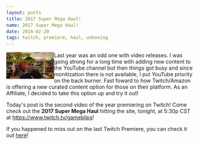 ```yaml
---
layout: posts
title: 2017 Super Mega Haul! 
name: 2017 Super Mega Haul!
date: 2018-02-20
tags: twitch, premiere, haul, unboxing
---
```

<img src="/img/2017Haul.jpg" height="72" width="128" align="left"> Last year was an odd one with video releases. I was going strong for a long time with adding new content to the YouTube channel but then things got busy and since monitization there is not available, I put YouTube priority on the back burner. Fast foward to how Twitch/Amazon is offering a new curated content option for those on their platform. As an Affiliate, I decided to take this option up and try it out!

Today's post is the second video of the year premiering on Twitch! Come check out the <b>2017 Super Mega Haul</b> hitting the site, tonight, at 5:30p CST at <a href="https://www.twitch.tv/gameblips">https://www.twitch.tv/gameblips</a>!

If you happened to miss out on the last Twitch Premiere, you can check it out <a href="https://www.twitch.tv/videos/227762646">here</a>!
